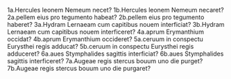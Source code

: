 1a.Hercules leonem Nemeum necet?
1b.Hercules leonem Nemeum necaret?
2a.pellem eius pro tegumento habeat?
2b.pellem eius pro tegumento haberet?
3a.Hydram Lernaeam cum capitibus nouem interficiat?
3b.Hydram Lernaeam cum capitibus nouem interficeret?
4a.aprum Erymanthium occidat?
4b.aprum Erymanthium occideret?
5a.ceruum in conspectu Eurysthei regis adducat?
5b.ceruum in conspectu Eurysthei regis adduceret?
6a.aues Stymphalides sagittis interficiat?
6b.aues Stymphalides sagittis interficeret?
7a.Augeae regis stercus bouum uno die purget?
7b.Augeae regis stercus bouum uno die purgaret?
